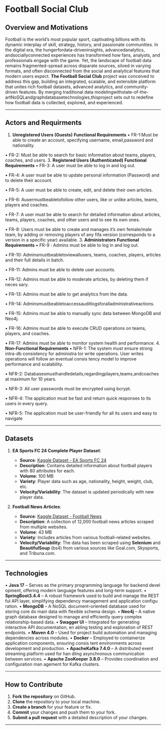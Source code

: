 # Football Social Club

## Overview and Motivations

 Football is the world’s most popular sport, captivating billions with its dynamic
 interplay of skill, strategy, history, and passionate communities. In the digital
 era, the hungerfordata-driveninsights, advancedanalytics, andsociallyconnected
 experiences has transformed how fans, analysts, and professionals engage with
 the game. Yet, the landscape of football data remains fragmented-spread across
 disparate sources, siloed in varying formats, and often disconnected from the social
 and analytical features that modern users expect.
 **The Football Social Club** project was conceived to address this gap, building
 an integrated, scalable, and extensible platform that unites rich football datasets,
 advanced analytics, and community-driven features. By merging traditional data
 modelingwithstate-of-the-artNoSQLandgraphdatabasetechnologies,thisproject
 sets out to redefine how football data is collected, explored, and experienced.

---

## Actors and Requirments

1. **Unregistered Users (Guests)**
   **Functional Requirements**
 • FR-1:Must be able to create an account, specifying username, email,password
 and nationality.

 • FR-2: Must be able to search for basic information about teams, players,
 coaches, and users.
3. **Registered Users (Authenticated)**
 **Functional Requirements**
 • FR-3: A user must be able to log in and log out.
 
• FR-4: A user must be able to update personal information (Password) and to
 delete their account.
 
 • FR-5: A user must be able to create, edit, and delete their own articles.
 
 • FR-6: Ausermustbeabletofollow other users, like or unlike articles, teams,
 players and coaches.
 
 • FR-7: A user must be able to search for detailed information about articles,
 teams, players, coaches, and other users and to see its own ones.
 
 • FR-8: Users must be able to create and manages it’s own female/male team,
 by adding or removing players of any fifa version (corresponds to a version in
 a specific year) available.
   3.  **Administrators**
 **Functional Requirements**
 • FR-9 : Admins must be able to log in and log out.
 
 • FR-10: Adminsmustbeabletoviewallusers, teams, coaches, players, articles
 and their full details in batch.
 
 • FR-11: Admins must be able to delete user accounts.
 
 • FR-12: Admins must be able to moderate articles, by deleting them if neces
sary.

 • FR-13: Admins must be able to get analytics from the data.
 
 • FR-14: Adminsmustbeabletoaccessauditlogsforalladministrativeactions.
 
 • FR-15: Admins must be able to manually sync data between MongoDB and
 Neo4j.
 
 • FR-16: Admins must be able to execute CRUD operations on teams, players,
 and coaches.
 
 • FR-17: Admins must be able to monitor system health and performance.
 4. **Non-Functional Requirements**
 • NFR-1: The system must ensure strong intra-db consistency for administra
tor write operations. User writes operations will follow an eventual consis
tency model to improve performance and scalability.

 • NFR-2: Databasesmusthandledetails,regardingplayers,teams,andcoaches
 at maximum for 10 years.
 
 • NFR-3: All user passwords must be encrypted using bcrypt.
 
 • NFR-4: The application must be fast and return quick responses to its users
 in every query.
 
• NFR-5: The application must be user-friendly for all its users and easy to
 navigate

---

## Datasets

1. **EA Sports FC 24 Complete Player Dataset**:
   - **Source**: [Kaggle Dataset - EA Sports FC 24](https://www.kaggle.com/datasets/stefanoleone992/ea-sports-fc-24-complete-player-dataset?select=male_teams.csv)
   - **Description**: Contains detailed information about football players with 80 attributes for each.
   - **Volume**: 100 MB
   - **Variety**: Player data such as age, nationality, height, weight, club, etc.
   - **Velocity/Variability**: The dataset is updated periodically with new player data.

2. **Football News Articles**:
   - **Source**: [Kaggle Dataset - Football News](https://www.kaggle.com/datasets/hammadjavaid/football-news-articles?select=final-articles.csv)
   - **Description**: A collection of 12,000 football news articles scraped from multiple websites.
   - **Volume**: 43 MB
   - **Variety**: Includes articles from various football-related websites.
   - **Velocity/Variability**: The data has been scraped using **Selenium** and **BeautifulSoup** (bs4) from various sources like Goal.com, Skysports, and Tribuna.com.

---

## Technologies

 • **Java 17** – Serves as the primary programming language for backend devel
opment, offering modern language features and long-term support.
 • **SpringBoot3.4.4**  – A robust framework used to build and manage the REST
ful API layer, simplifying dependency management and application configu
ration.
 • **MongoDB** – A NoSQL document-oriented database used for storing core do
main data with flexible schema design.
 • **Neo4j** – A native graph database designed to manage and efficiently query
 complex relationship-based data.
 • **Swagger UI** – Integrated for generating interactive API documentation, en
abling testing and exploration of REST endpoints.
 • **Maven 4.0** – Used for project build automation and managing dependencies
 across modules.
 • **Docker** – Employed to containerize application components, ensuring consis
tent environments across development and production.
 • **ApacheKafka 7.4.0** – A distributed event streaming platform used for han
dling asynchronous communication between services.
 • **Apache ZooKeeper 3.8.0** – Provides coordination and configuration man
agement for Kafka clusters.

---



## How to Contribute

1. **Fork the repository** on GitHub.
2. **Clone** the repository to your local machine.
3. **Create a branch** for your feature or fix.
4. **Commit** your changes and push them to your fork.
5. **Submit a pull request** with a detailed description of your changes.

---
